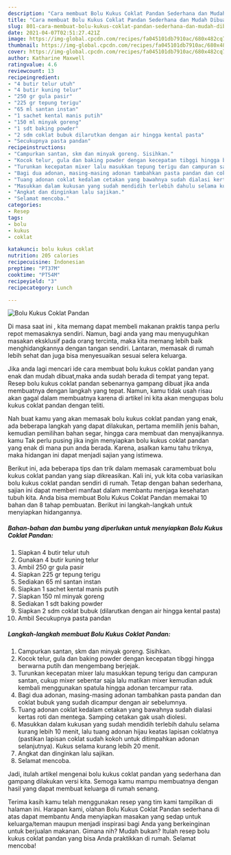 ```yaml
---
description: "Cara membuat Bolu Kukus Coklat Pandan Sederhana dan Mudah Dibuat"
title: "Cara membuat Bolu Kukus Coklat Pandan Sederhana dan Mudah Dibuat"
slug: 801-cara-membuat-bolu-kukus-coklat-pandan-sederhana-dan-mudah-dibuat
date: 2021-04-07T02:51:27.421Z
image: https://img-global.cpcdn.com/recipes/fa045101db7910ac/680x482cq70/bolu-kukus-coklat-pandan-foto-resep-utama.jpg
thumbnail: https://img-global.cpcdn.com/recipes/fa045101db7910ac/680x482cq70/bolu-kukus-coklat-pandan-foto-resep-utama.jpg
cover: https://img-global.cpcdn.com/recipes/fa045101db7910ac/680x482cq70/bolu-kukus-coklat-pandan-foto-resep-utama.jpg
author: Katharine Maxwell
ratingvalue: 4.6
reviewcount: 13
recipeingredient:
- "4 butir telur utuh"
- "4 butir kuning telur"
- "250 gr gula pasir"
- "225 gr tepung terigu"
- "65 ml santan instan"
- "1 sachet kental manis putih"
- "150 ml minyak goreng"
- "1 sdt baking powder"
- "2 sdm coklat bubuk dilarutkan dengan air hingga kental pasta"
- "Secukupnya pasta pandan"
recipeinstructions:
- "Campurkan santan, skm dan minyak goreng. Sisihkan."
- "Kocok telur, gula dan baking powder dengan kecepatan tibggi hingga berwarna putih dan mengembang berjejak."
- "Turunkan kecepatan mixer lalu masukkan tepung terigu dan campuran santan, cukup mixer sebentar saja lalu matikan mixer kemudian aduk kembali menggunakan spatula hingga adonan tercampur rata."
- "Bagi dua adonan, masing-masing adonan tambahkan pasta pandan dan coklat bubuk yang sudah dicampur dengan air sebelumnya."
- "Tuang adonan coklat kedalam cetakan yang bawahnya sudah dialasi kertas roti dan mentega. Samping cetakan gak usah diolesi."
- "Masukkan dalam kukusan yang sudah mendidih terlebih dahulu selama kurang lebih 10 menit, lalu tuang adonan hijau keatas lapisan coklatnya (pastikan lapisan coklat sudah kokoh untuk ditimpahkan adonan selanjutnya). Kukus selama kurang lebih 20 menit."
- "Angkat dan dinginkan lalu sajikan."
- "Selamat mencoba."
categories:
- Resep
tags:
- bolu
- kukus
- coklat

katakunci: bolu kukus coklat 
nutrition: 205 calories
recipecuisine: Indonesian
preptime: "PT37M"
cooktime: "PT54M"
recipeyield: "3"
recipecategory: Lunch

---
```



![Bolu Kukus Coklat Pandan](https://img-global.cpcdn.com/recipes/fa045101db7910ac/680x482cq70/bolu-kukus-coklat-pandan-foto-resep-utama.jpg)

Di masa  saat ini , kita memang dapat membeli makanan praktis tanpa perlu repot memasaknya sendiri. Namun, bagi anda yang mau menyuguhkan masakan eksklusif pada orang tercinta, maka kita memang lebih baik menghidangkannya dengan tangan sendiri. Lantaran, memasak di rumah lebih sehat dan juga bisa menyesuaikan sesuai selera keluarga.

Jika anda lagi mencari ide cara membuat bolu kukus coklat pandan yang enak dan mudah dibuat,maka anda sudah berada di tempat yang tepat. Resep bolu kukus coklat pandan  sebenarnya gampang dibuat jika anda membuatnya dengan langkah yang tepat. Namun, kamu tidak usah risau akan gagal dalam membuatnya 
karena di artikel ini kita akan mengupas bolu kukus coklat pandan dengan teliti.  



Nah buat kamu yang akan memasak bolu kukus coklat pandan yang enak, ada beberapa langkah yang dapat dilakukan, pertama memilih jenis bahan, kemudian pemilihan bahan segar, hingga cara membuat dan menyajikannya. kamu Tak perlu pusing jika ingin menyiapkan bolu kukus coklat pandan yang enak di mana pun anda berada. Karena, asalkan kamu  tahu triknya, maka hidangan ini dapat menjadi sajian yang istimewa.

Berikut ini, ada beberapa tips dan trik dalam memasak caramembuat bolu kukus coklat pandan yang siap dikreasikan. Kali ini, yuk kita coba variasikan bolu kukus coklat pandan sendiri di rumah. Tetap dengan bahan sederhana, sajian ini dapat memberi manfaat dalam membantu menjaga kesehatan tubuh kita. Anda bisa membuat Bolu Kukus Coklat Pandan memakai 10 bahan dan 8 tahap pembuatan. Berikut ini langkah-langkah untuk menyiapkan hidangannya.

<!--inarticleads1-->

##### Bahan-bahan dan bumbu yang diperlukan untuk menyiapkan Bolu Kukus Coklat Pandan:

1. Siapkan 4 butir telur utuh
1. Gunakan 4 butir kuning telur
1. Ambil 250 gr gula pasir
1. Siapkan 225 gr tepung terigu
1. Sediakan 65 ml santan instan
1. Siapkan 1 sachet kental manis putih
1. Siapkan 150 ml minyak goreng
1. Sediakan 1 sdt baking powder
1. Siapkan 2 sdm coklat bubuk (dilarutkan dengan air hingga kental pasta)
1. Ambil Secukupnya pasta pandan




<!--inarticleads2-->

##### Langkah-langkah membuat Bolu Kukus Coklat Pandan:

1. Campurkan santan, skm dan minyak goreng. Sisihkan.
1. Kocok telur, gula dan baking powder dengan kecepatan tibggi hingga berwarna putih dan mengembang berjejak.
1. Turunkan kecepatan mixer lalu masukkan tepung terigu dan campuran santan, cukup mixer sebentar saja lalu matikan mixer kemudian aduk kembali menggunakan spatula hingga adonan tercampur rata.
1. Bagi dua adonan, masing-masing adonan tambahkan pasta pandan dan coklat bubuk yang sudah dicampur dengan air sebelumnya.
1. Tuang adonan coklat kedalam cetakan yang bawahnya sudah dialasi kertas roti dan mentega. Samping cetakan gak usah diolesi.
1. Masukkan dalam kukusan yang sudah mendidih terlebih dahulu selama kurang lebih 10 menit, lalu tuang adonan hijau keatas lapisan coklatnya (pastikan lapisan coklat sudah kokoh untuk ditimpahkan adonan selanjutnya). Kukus selama kurang lebih 20 menit.
1. Angkat dan dinginkan lalu sajikan.
1. Selamat mencoba.




Jadi, itulah artikel mengenai  bolu kukus coklat pandan  yang sederhana dan gampang dilakukan versi kita. Semoga kamu mampu membuatnya dengan hasil yang dapat membuat keluarga di rumah senang. 

Terima kasih kamu telah menggunakan resep yang tim kami tampilkan di halaman ini. Harapan kami, olahan  Bolu Kukus Coklat Pandan sederhana di atas dapat membantu Anda menyiapkan masakan yang sedap untuk keluarga/teman maupun menjadi inspirasi bagi Anda yang berkeinginan untuk berjualan makanan. Gimana nih? Mudah bukan? Itulah resep bolu kukus coklat pandan yang bisa Anda praktikkan di rumah. Selamat mencoba!

